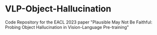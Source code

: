 # VLP-Object-Hallucination
Code Repository for the EACL 2023 paper "Plausible May Not Be Faithful: Probing Object Hallucination in Vision-Language Pre-training"

